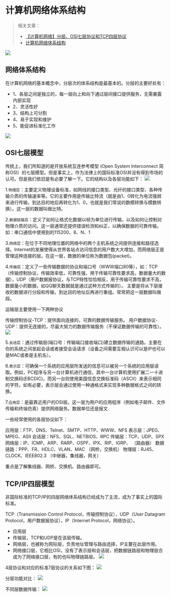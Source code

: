 # 计算机网络体系结构
> 相关文章：
> - [【计算机网络】分层、OSI七层协议和TCP四层协议](https://blog.csdn.net/m0_45406092/article/details/118541907)
> - [计算机网络体系结构](https://www.coonote.com/tcpip/computer-network-architecture.html)

![](./images/7-layer-modal.png)

## 网络体系结构
在计算机网络的基本概念中，分层次的体系结构是最基本的。分层的主要好处有：
- 1、各层之间是独立的，每一层向上和向下通过层间接口提供服务，无需暴露内部实现
- 2、灵活性好
- 3、结构上可分割
- 4、易于实现和维护
- 5、能促进标准化工作

![](./images/layers-modal.png)

## OSI七层模型
传统上，我们所知道的是开放系统互连参考模型 (Open System Interconnect 简称OSI）的七层模型。但是事实上，作为法律上的国际标准OSI并没有得到市场的认可。但是我们依旧是有必要了解一下。它的结构以及各层功能如下：
![](./images/7-layer-modal-functions.png)


1.`物理层`：主要定义物理设备标准，如网线的接口类型、光纤的接口类型、各种传输介质的传输速率等。它的主要作用是传输比特流（就是由1、0转化为电流强弱来进行传输，到达目的地后再转化为1、0，也就是我们常说的数模转换与模数转换）。这一层的数据叫做比特。

2.`数据链路层`：定义了如何让格式化数据以帧为单位进行传输，以及如何让控制对物理介质的访问。这一层通常还提供错误检测和纠正，以确保数据的可靠传输。如：串口通信中使用到的115200、8、N、1

3.`网络层`：在位于不同地理位置的网络中的两个主机系统之间提供连接和路径选择。Internet的发展使得从世界各站点访问信息的用户数大大增加，而网络层正是管理这种连接的层。在这一层，数据的单位称为数据包(packet)。

4.`传输层`：定义了一些传输数据的协议和端口号（WWW端口80等），如：TCP（传输控制协议，传输效率低，可靠性强，用于传输可靠性要求高，数据量大的数据），UDP（用户数据报协议，与TCP特性恰恰相反，用于传输可靠性要求不高，数据量小的数据，如QQ聊天数据就是通过这种方式传输的）。 主要是将从下层接收的数据进行分段和传输，到达目的地址后再进行重组。常常把这一层数据叫做段。

运输层主要使用一下两种协议

传输控制协议-TCP：提供面向连接的，可靠的数据传输服务。
用户数据协议-UDP：提供无连接的，尽最大努力的数据传输服务（不保证数据传输的可靠性）。
![](./images/tcp-udp.jpg)

5.`会话层`：通过传输层(端口号：传输端口接收端口)建立数据传输的通路。主要在你的系统之间发起会话或者接受会话请求（设备之间需要互相认识可以是IP也可以是MAC或者是主机名）。

6.`表示层`：可确保一个系统的应用层所发送的信息可以被另一个系统的应用层读取。例如，PC程序与另一台计算机进行通信，其中一台计算机使用扩展二一十进制交换码(EBCDIC)，而另一台则使用美国信息交换标准码（ASCII）来表示相同的字符。如有必要，表示层会通过使用一种通格式来实现多种数据格式之间的转换。

7.`应用层`：是最靠近用户的OSI层。这一层为用户的应用程序（例如电子邮件、文件传输和终端仿真）提供网络服务。数据单位还是报文

一些经常使用的各层协议如下：

应用层：FTP、DNS、Telnet、SMTP、HTTP、WWW、NFS
表示层：JPEG、MPEG、ASII
会话层：NFS、SQL、NETBIOS、RPC
传输层：TCP、UDP、SPX
网络层：IP、ICMP、ARP、RARP、OSPF、IPX、RIP、IGRP、 （路由器）
数据链路：PPP、FR、HDLC、VLAN、MAC （网桥，交换机）
物理层：RJ45、CLOCK、IEEE802.3 （中继器，集线器，网关）

重点是了解集线器、网桥、交换机、路由器即可。

## TCP/IP四层模型

非国际标准的TCP/IP的四层网络体系结构已经成为了主流，成为了事实上的国际标准。

TCP（Transmission Control Protocol，传输控制协议），UDP（User Datagram Protocol，用户数据报协议），IP（Internet Protocol，网络协议）。

- 应用层
- 传输层，TCP和UDP是在该层传输。
- 网络层，也被称为网际层，负责地址管理与路由选择，IP主要在此层作用。
- 网络接口层，它相比OSI，没有了表示层和会话层，把数据链路层和物理层合成为了网络接口层，有的也叫物理链路层。
![](./images/4-layer-modal.png)

4层协议和对应的标准7层协议的关系如下图：
![](./images/7layer-compare-4layer.png)

分层功能对比：
![](./images/layer-functions-compare.webp)

不同层数据传输：
![](./images/data-transport.png)
